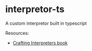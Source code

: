 # interpretor-ts
A custom interpretor built in typescript

Resources:
  - [Crafting Interpreters book](https://craftinginterpreters.com/contents.html)
